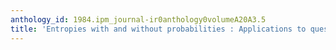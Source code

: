 ```yaml
---
anthology_id: 1984.ipm_journal-ir0anthology0volumeA20A3.5
title: 'Entropies with and without probabilities : Applications to questionnaires'
---
```

